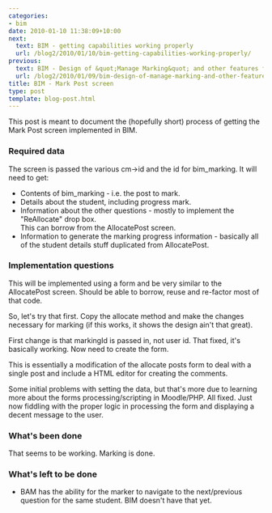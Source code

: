 ```yaml
---
categories:
- bim
date: 2010-01-10 11:38:09+10:00
next:
  text: BIM - getting capabilities working properly
  url: /blog2/2010/01/10/bim-getting-capabilities-working-properly/
previous:
  text: BIM - Design of &quot;Manage Marking&quot; and other features for Coordinators
  url: /blog2/2010/01/09/bim-design-of-manage-marking-and-other-features-for-coordinators/
title: BIM - Mark Post screen
type: post
template: blog-post.html
---
```

This post is meant to document the (hopefully short) process of getting the Mark Post screen implemented in BIM.

### Required data

The screen is passed the various cm->id and the id for bim\_marking. It will need to get:

- Contents of bim\_marking - i.e. the post to mark.
- Details about the student, including progress mark.
- Information about the other questions - mostly to implement the "ReAllocate" drop box.  
    This can borrow from the AllocatePost screen.
- Information to generate the marking progress information - basically all of the student details stuff duplicated from AllocatePost.

### Implementation questions

This will be implemented using a form and be very similar to the AllocatePost screen. Should be able to borrow, reuse and re-factor most of that code.

So, let's try that first. Copy the allocate method and make the changes necessary for marking (if this works, it shows the design ain't that great).

First change is that markingId is passed in, not user id. That fixed, it's basically working. Now need to create the form.

This is essentially a modification of the allocate posts form to deal with a single post and include a HTML editor for creating the comments.

Some initial problems with setting the data, but that's more due to learning more about the forms processing/scripting in Moodle/PHP. All fixed. Just now fiddling with the proper logic in processing the form and displaying a decent message to the user.

### What's been done

That seems to be working. Marking is done.

### What's left to be done

- BAM has the ability for the marker to navigate to the next/previous question for the same student. BIM doesn't have that yet.